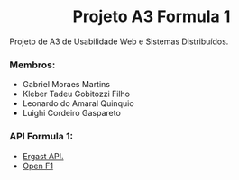 <h1 align="center">Projeto A3 Formula 1</h1>  

Projeto de A3 de Usabilidade Web e Sistemas Distribuídos.
<h3>Membros:</h3>
<ul>
  <li>
    Gabriel Moraes Martins 
  </li>
  <li>
    Kleber Tadeu Gobitozzi Filho
  </li>
  <li>
    Leonardo do Amaral Quinquio 
  </li>
  <li>
    Luighi Cordeiro Gaspareto 
  </li>
</ul>
<h3>API Formula 1:</h3>
<ul>
  <li>
    <a href="https://documenter.getpostman.com/view/11586746/SztEa7bL"> Ergast API.</a>
  </li>
  <li>
    <a href="https://openf1.org/?javascript#api-endpoints"> Open F1</a>
  </li>
</ul>

